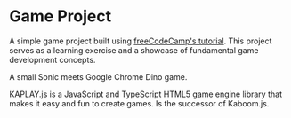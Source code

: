 # Game Project

A simple game project built using [freeCodeCamp's tutorial](https://www.youtube.com/watch?v=EmMO0yQ7eeY&ab_channel=freeCodeCamp.org). This project serves as a learning exercise and a showcase of fundamental game development concepts.

A small Sonic meets Google Chrome Dino game. 

KAPLAY.js is a JavaScript and TypeScript HTML5 game engine library that makes it easy and fun to create games. Is the successor of Kaboom.js.
